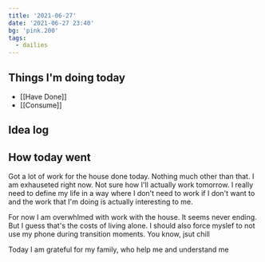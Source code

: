 ```yaml
---
title: '2021-06-27'
date: '2021-06-27 23:40'
bg: 'pink.200'
tags:
  - dailies
---
```


## Things I'm doing today

- [[Have Done]]
- [[Consume]]

## Idea log


## How today went

Got a lot of work for the house done today. Nothing much other than that. I am exhauseted right now. Not sure how I'll actually work tomorrow. I really need to define my life in a way where I don't need to work if I don't want to and the work that I'm doing is actually interesting to me.

For now I am overwhlmed with work with the house. It seems never ending. But I guess that's the costs of living alone. I should also force myslef to not use my phone during transition moments. You know, jsut chill

Today I am grateful for my family, who help me and understand me